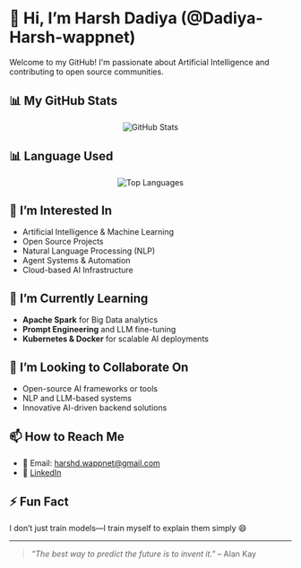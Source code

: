 # 👋 Hi, I’m Harsh Dadiya (@Dadiya-Harsh-wappnet)

Welcome to my GitHub! I'm passionate about Artificial Intelligence and contributing to open source communities.

## 📊 My GitHub Stats

<p align="center">
  <img src="https://github-readme-stats.vercel.app/api?username=Dadiya-Harsh-wappnet&show_icons=true&theme=tokyonight&hide_border=false&rank_icon=github" alt="GitHub Stats" />
</p>

## 📊 Language Used
<p align="center">
  <img src="https://github-readme-stats.vercel.app/api/top-langs/?username=Dadiya-Harsh-wappnet&layout=compact&theme=tokyonight&hide_border=false" alt="Top Languages" />
</p>

## 👀 I’m Interested In
- Artificial Intelligence & Machine Learning
- Open Source Projects
- Natural Language Processing (NLP)
- Agent Systems & Automation
- Cloud-based AI Infrastructure

## 🌱 I’m Currently Learning
- **Apache Spark** for Big Data analytics
- **Prompt Engineering** and LLM fine-tuning
- **Kubernetes & Docker** for scalable AI deployments

## 💞️ I’m Looking to Collaborate On
- Open-source AI frameworks or tools
- NLP and LLM-based systems
- Innovative AI-driven backend solutions

## 📫 How to Reach Me
- 📧 Email: harshd.wappnet@gmail.com
- 💼 [LinkedIn](https://www.linkedin.com/in/harsh-dadiya/)


## ⚡ Fun Fact
I don’t just train models—I train myself to explain them simply 😄

---

> _"The best way to predict the future is to invent it."_ – Alan Kay

<!---
Dadiya-Harsh-wappnet/Dadiya-Harsh-wappnet is a ✨ special ✨ repository because its `README.md` (this file) appears on your GitHub profile.
You can click the Preview link to take a look at your changes.
--->
